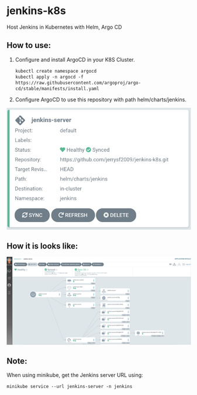 # jenkins-k8s
Host Jenkins in Kubernetes with Helm, Argo CD


<h2>How to use:</h2>

1. Configure and install ArgoCD in your K8S Cluster.
   ```
   kubectl create namespace argocd
   kubectl apply -n argocd -f https://raw.githubusercontent.com/argoproj/argo-cd/stable/manifests/install.yaml
   ```

2. Configure ArgoCD to use this repository with path 
helm/charts/jenkins.

![alt text](https://github.com/jerrysf2009/jenkins-k8s/blob/main/pic/argocd1.jpg?raw=true)

<h2>How it is looks like:</h2>

![alt text](https://github.com/jerrysf2009/jenkins-k8s/blob/main/pic/argocd.jpg?raw=true)

<h2>Note:</h2>

When using minikube, get the Jenkins server URL using: 

```
minikube service --url jenkins-server -n jenkins
```



